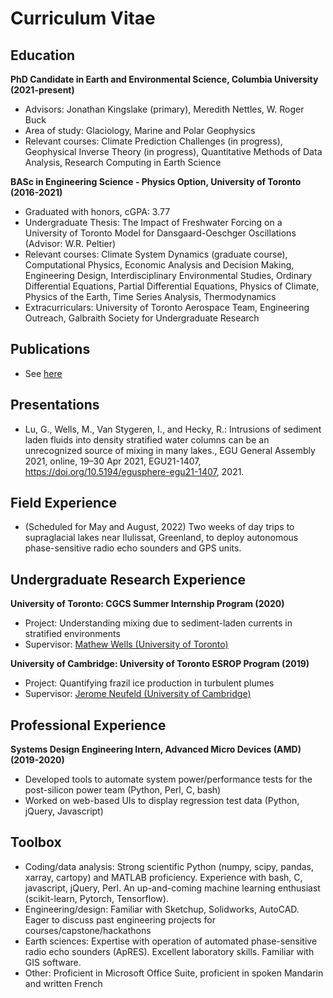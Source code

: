 # Curriculum Vitae
 
## Education
**PhD Candidate in Earth and Environmental Science, Columbia University (2021-present)**
- Advisors: Jonathan Kingslake (primary), Meredith Nettles, W. Roger Buck
- Area of study: Glaciology, Marine and Polar Geophysics
- Relevant courses: Climate Prediction Challenges (in progress), Geophysical Inverse Theory (in progress), Quantitative Methods of Data Analysis, Research Computing in Earth Science

**BASc in Engineering Science - Physics Option, University of Toronto (2016-2021)**
- Graduated with honors, cGPA: 3.77 
- Undergraduate Thesis: The Impact of Freshwater Forcing on a University of Toronto Model for Dansgaard-Oeschger Oscillations (Advisor: W.R. Peltier) 
- Relevant courses: Climate System Dynamics (graduate course), Computational Physics, Economic Analysis and Decision Making, Engineering Design, Interdisciplinary Environmental Studies, Ordinary Differential Equations, Partial Differential Equations, Physics of Climate, Physics of the Earth, Time Series Analysis, Thermodynamics 
- Extracurriculars: University of Toronto Aerospace Team, Engineering Outreach, Galbraith Society for Undergraduate Research

## Publications
- See [here](./publications.md)

## Presentations
- Lu, G., Wells, M., Van Stygeren, I., and Hecky, R.: Intrusions of sediment laden fluids into density stratified water columns can be an unrecognized source of mixing in many lakes., EGU General Assembly 2021, online, 19–30 Apr 2021, EGU21-1407, https://doi.org/10.5194/egusphere-egu21-1407, 2021.

## Field Experience
- (Scheduled for May and August, 2022) Two weeks of day trips to supraglacial lakes near Ilulissat, Greenland, to deploy autonomous phase-sensitive radio echo sounders and GPS units.

## Undergraduate Research Experience
**University of Toronto: CGCS Summer Internship Program (2020)**
- Project: Understanding mixing due to sediment-laden currents in stratified environments
- Supervisor: [Mathew Wells (University of Toronto)](https://www.utsc.utoronto.ca/labs/efd/)

**University of Cambridge: University of Toronto ESROP Program (2019)**
- Project: Quantifying frazil ice production in turbulent plumes
- Supervisor: [Jerome Neufeld (University of Cambridge)](http://www.damtp.cam.ac.uk/user/jneufeld/)

## Professional Experience 
**Systems Design Engineering Intern, Advanced Micro Devices (AMD) (2019-2020)**
- Developed tools to automate system power/performance tests for the post-silicon power team (Python, Perl, C, bash)
- Worked on web-based UIs to display regression test data (Python, jQuery, Javascript)

## Toolbox
- Coding/data analysis: Strong scientific Python (numpy, scipy, pandas, xarray, cartopy) and MATLAB proficiency. Experience with bash, C, javascript, jQuery, Perl. An up-and-coming machine learning enthusiast (scikit-learn, Pytorch, Tensorflow). 
- Engineering/design: Familiar with Sketchup, Solidworks, AutoCAD. Eager to discuss past engineering projects for courses/capstone/hackathons
- Earth sciences: Expertise with operation of automated phase-sensitive radio echo sounders (ApRES). Excellent laboratory skills. Familiar with GIS software. 
- Other: Proficient in Microsoft Office Suite, proficient in spoken Mandarin and written French
